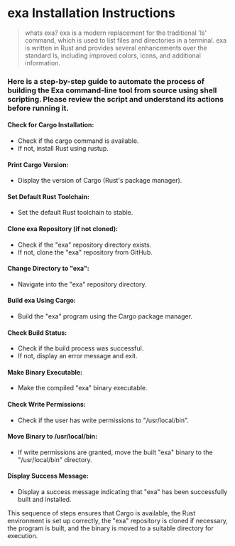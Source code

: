 # exa Installation Instructions 
> whats exa?
> exa is a modern replacement for the traditional 'ls' command, which is used to list files and directories in a terminal. exa is written in Rust and provides several enhancements over the standard ls, including improved colors, icons, and additional information.
 ### Here is a step-by-step guide to automate the process of building the Exa command-line tool from source using shell scripting. Please review the script and understand its actions before running it.

#### Check for Cargo Installation:
-  Check if the cargo command is available.
-  If not, install Rust using rustup.
#### Print Cargo Version:
-  Display the version of Cargo (Rust's package manager).
#### Set Default Rust Toolchain:
-  Set the default Rust toolchain to stable.
#### Clone exa Repository (if not cloned):
- Check if the "exa" repository directory exists.
-  If not, clone the "exa" repository from GitHub.
#### Change Directory to "exa":
-  Navigate into the "exa" repository directory.
#### Build exa Using Cargo:
-  Build the "exa" program using the Cargo package manager.
#### Check Build Status:
-  Check if the build process was successful.
-  If not, display an error message and exit.
#### Make Binary Executable:
-  Make the compiled "exa" binary executable.
#### Check Write Permissions:
-  Check if the user has write permissions to "/usr/local/bin".
#### Move Binary to /usr/local/bin:
-  If write permissions are granted, move the built "exa" binary to the "/usr/local/bin" directory.
#### Display Success Message:
-  Display a success message indicating that "exa" has been successfully built and installed.

This sequence of steps ensures that Cargo is available, the Rust environment is set up correctly, the "exa" repository is cloned if necessary, the program is built, and the binary is moved to a suitable directory for execution.
